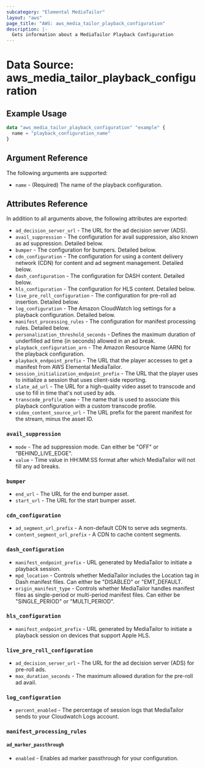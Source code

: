 ```yaml
---
subcategory: "Elemental MediaTailor"
layout: "aws"
page_title: "AWS: aws_media_tailor_playback_configuration"
description: |-
  Gets information about a MediaTailor Playback Configuration
---
```


# Data Source: aws_media_tailor_playback_configuration

## Example Usage

```terraform
data "aws_media_tailor_playback_configuration" "example" {
  name = "playback_configuration_name"
}
```

## Argument Reference
The following arguments are supported:

* `name` - (Required) The name of the playback configuration.

## Attributes Reference
In addition to all arguments above, the following attributes are exported:

* `ad_decision_server_url` - The URL for the ad decision server (ADS).
* `avail_suppression` - The configuration for avail suppression, also known as ad suppression. Detailed below.
* `bumper` - The configuration for bumpers. Detailed below.
* `cdn_configuration` - The configuration for using a content delivery network (CDN) for content and ad segment management. Detailed below.
* `dash_configuration` - The configuration for DASH content. Detailed below.
* `hls_configuration` - The configuration for HLS content. Detailed below.
* `live_pre_roll_configuration` - The configuration for pre-roll ad insertion. Detailed below.
* `log_configuration` - The Amazon CloudWatch log settings for a playback configuration. Detailed below.
* `manifest_processing_rules` - The configuration for manifest processing rules. Detailed below.
* `personalization_threshold_seconds` - Defines the maximum duration of underfilled ad time (in seconds) allowed in an ad break.
* `playback_configuration_arn` - The Amazon Resource Name (ARN) for the playback configuration.
* `playback_endpoint_prefix` - The URL that the player accesses to get a manifest from AWS Elemental MediaTailor.
* `session_initialization_endpoint_prefix` - The URL that the player uses to initialize a session that uses client-side reporting.
* `slate_ad_url` - The URL for a high-quality video asset to transcode and use to fill in time that's not used by ads.
* `transcode_profile_name` - The name that is used to associate this playback configuration with a custom transcode profile.
* `video_content_source_url` - The URL prefix for the parent manifest for the stream, minus the asset ID.

### `avail_suppression`

* `mode` - The ad suppression mode. Can either be "OFF" or "BEHIND_LIVE_EDGE".
* `value` - Time value in HH:MM:SS format after which MediaTailor will not fill any ad breaks.

### `bumper`

* `end_url` - The URL for the end bumper asset.
* `start_url` - The URL for the start bumper asset.

### `cdn_configuration`

* `ad_segment_url_prefix` - A non-default CDN to serve ads segments.
* `content_segment_url_prefix` - A CDN to cache content segments.

### `dash_configuration`

* `manifest_endpoint_prefix` - URL generated by MediaTailor to initiate a playback session.
* `mpd_location` - Controls whether MediaTailor includes the Location tag in Dash manifest files. Can either be "DISABLED" or "EMT_DEFAULT.
* `origin_manifest_type` - Controls whether MediaTailor handles manifest files as single-period or multi-period manifest files. Can either be "SINGLE_PERIOD" or "MULTI_PERIOD".

### `hls_configuration`

* `manifest_endpoint_prefix` - URL generated by MediaTailor to initiate a playback session on devices that support Apple HLS.

### `live_pre_roll_configuration`

* `ad_decision_server_url` - The URL for the ad decision server (ADS) for pre-roll ads.
* `max_duration_seconds` -  The maximum allowed duration for the pre-roll ad avail.

### `log_configuration`

* `percent_enabled` - The percentage of session logs that MediaTailor sends to your Cloudwatch Logs account.

### `manifest_processing_rules`
#### `ad_marker_passthrough`

* `enabled` - Enables ad marker passthrough for your configuration.

